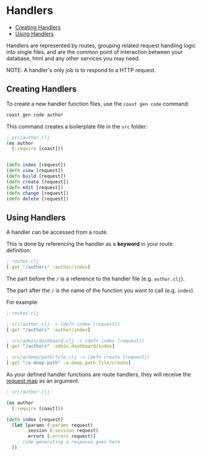 # Handlers

* [Creating Handlers](#user-content-creating-handlers)
* [Using Handlers](#user-content-using-handlers)

Handlers are represented by routes, grouping related request handling logic into single files, and are the common point of interaction between your database, html and any other services you may need.

NOTE: A handler's only job is to respond to a HTTP request.

## Creating Handlers

To create a new handler function files, use the `coast gen code` command:

```bash
coast gen code author
```

This command creates a boilerplate file in the `src` folder:

```clojure
; src/author.clj
(ns author
  (:require [coast]))


(defn index [request])
(defn view [request])
(defn build [request])
(defn create [request])
(defn edit [request])
(defn change [request])
(defn delete [request])
```

## Using Handlers

A handler can be accessed from a route.

This is done by referencing the handler as a **keyword** in your route definition:

```clojure
; routes.clj
[:get "/authors" :author/index]
```

The part before the `/` is a reference to the handler file (e.g. `author.clj`).

The part after the `/` is the name of the function you want to call (e.g. `index`).

For example:

```clojure
; routes.clj

; src/author.clj -> (defn index [request])
[:get "/authors" :author/index]

; src/admin/dashboard.clj -> (defn index [request])
[:get "/authors" :admin.dashboard/index]

; src/a/deep/path/file.clj -> (defn create [request])
[:get "/a-deep-path" :a.deep.path.file/create]
```

As your defined handler functions are route handlers, they will receive the [request map](Request-Lifecycle.md) as an argument.

```clojure
; src/author.clj

(ns author
  (:require [coast]))

(defn index [request]
  (let [params (:params request)
        session (:session request)
        errors (:errors request)]
    ; code generating a response goes here
  ))
```
